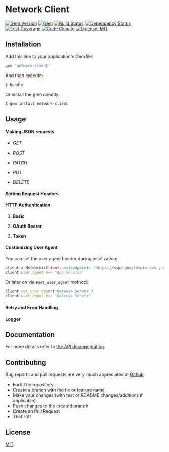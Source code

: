 # Network Client

[![Gem Version](https://badge.fury.io/rb/network-client.svg)](https://rubygems.org/gems/network-client)
[![Gem](https://img.shields.io/gem/dt/network-client.svg?colorB=8b0000)](https://rubygems.org/gems/network-client)
[![Build Status](https://travis-ci.org/abarrak/network-client.svg?branch=master)](https://travis-ci.org/abarrak/network-client)
[![Dependency Status](https://gemnasium.com/badges/github.com/abarrak/network-client.svg)](https://gemnasium.com/github.com/abarrak/network-client)
[![Test Coverage](https://codeclimate.com/github/abarrak/network-client/badges/coverage.svg)](https://codeclimate.com/github/abarrak/network-client/coverage)
[![Code Climate](https://lima.codeclimate.com/github/abarrak/network-client/badges/gpa.svg)](https://lima.codeclimate.com/github/abarrak/network-client)
[![License: MIT](https://img.shields.io/badge/License-MIT-yellow.svg)](https://opensource.org/licenses/MIT)

## Installation

Add this line to your application's Gemfile:

```ruby
gem 'network-client'
```

And then execute:

```sh
$ bundle
```

Or install the gem directly:

```sh
$ gem install network-client
```

## Usage

#### Making JSON requests

  * *GET*

  * *POST*

  * *PATCH*

  * *PUT*

  * *DELETE*

#### Setting Request Headers

#### HTTP Authentication

  1. **Basic**

  2. **OAuth Bearer**

  3. **Token**

#### Customizing User Agent

You can set the user agent header during initalization:
```ruby
client = Network::Client.new(endpoint: 'https://maps.googleapis.com', user_agent: 'App Service')
client.user_agnet #=> "App Service"
```

Or later on via `#set_user_agent` method:

```ruby
client.set_user_agent('Gatewya Server')
client.user_agnet #=> "Gatewya Server"
```

#### Retry and Error Handling

#### Logger


## Documentation 

For more details refer to [the API documentation](http://www.rubydoc.info/gems/network-client/2.0.0/Network/Client).

## Contributing

Bug reports and pull requests are very much appreciated at [Github](https://github.com/abarrak/network-client).

  - Fork The repository.
  - Create a branch with the fix or feature name.
  - Make your changes (with test or README changes/additions if applicable).
  - Push changes to the created branch
  - Create an Pull Request
  - That's it!


## License

[MIT](http://opensource.org/licenses/MIT).
